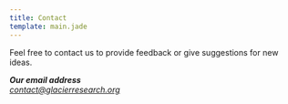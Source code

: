 ```yaml
---
title: Contact
template: main.jade
---
```


Feel free to contact us to provide feedback or give suggestions for new ideas.

<address>
  <strong>Our email address</strong><br>
  <a href="mailto:contact@glacierresearch.org">contact@glacierresearch.org</a>
</address>

